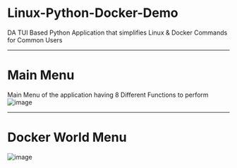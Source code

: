 # Linux-Python-Docker-Demo
DA TUI Based Python Application that simplifies Linux & Docker Commands for Common Users

--------------------------------------------------------------------------------------
# Main Menu
Main Menu of the application having 8 Different Functions to perform<br>
![image](https://user-images.githubusercontent.com/81201107/156859224-02599cef-4711-4b84-a5ca-59bab0b789fa.png)

--------------------------------------------------------------------------------------

# Docker World Menu<br>
![image](https://user-images.githubusercontent.com/81201107/156859263-72ccd9dd-9ccb-46f8-9aa7-2c087fd06929.png)
